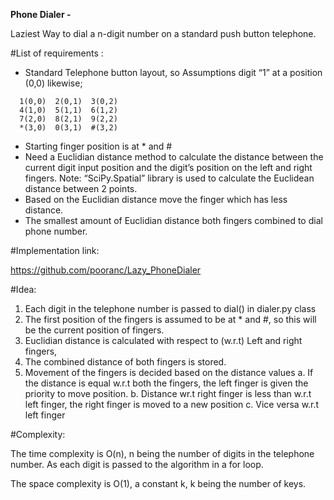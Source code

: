 **Phone Dialer -**

Laziest Way to dial a n-digit number on a standard push button telephone.

#List of requirements :
- Standard Telephone button layout, so Assumptions digit “1” at a position (0,0) likewise; 

```
  1(0,0)  2(0,1)  3(0,2)
  4(1,0)  5(1,1)  6(1,2)
  7(2,0)  8(2,1)  9(2,2)
  *(3,0)  0(3,1)  #(3,2)
```


- Starting finger position is at * and #
- Need a Euclidian distance method to calculate the distance between the current digit input position and the digit’s position on the     left and right fingers. Note: “SciPy.Spatial” library is used to calculate the Euclidean distance between 2 points.
- Based on the Euclidian distance move the finger which has less distance.
- The smallest amount of Euclidian distance both fingers combined to dial phone number. 
 

#Implementation link: 

https://github.com/pooranc/Lazy_PhoneDialer 

#Idea:

1. Each digit in the telephone number is passed to dial() in dialer.py class
2. The first position of the fingers is assumed to be at * and #, so this will be the current position of fingers. 
3. Euclidian distance is calculated with respect to (w.r.t) Left and right fingers,
4. The combined distance of both fingers is stored.
5. Movement of the fingers is decided based on the distance values
    a.	If the distance is equal w.r.t both the fingers, the left finger is given the priority to move position.
    b.	Distance wr.t right finger is less than w.r.t left finger, the right finger is moved to a new position
    c.	Vice versa w.r.t left finger

#Complexity: 

The time complexity is O(n), n being the number of digits in the telephone number. As each digit is passed to the algorithm in a for loop.

The space complexity is O(1), a constant k, k being the number of keys.


